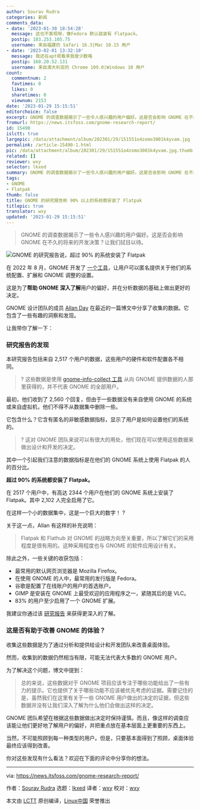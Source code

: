 ```yaml
---
author: Sourav Rudra
categories: 新闻
comments_data:
- date: '2023-01-30 18:54:28'
  message: 这也不客观呀，像Fedora 默认就装有 Flatpack。
  postip: 183.253.105.75
  username: 来自福建的 Safari 16.3|Mac 10.15 用户
- date: '2023-02-01 13:32:10'
  message: 我还在apt呢看来我是少数咯
  postip: 160.20.52.131
  username: 来自澳大利亚的 Chrome 109.0|Windows 10 用户
count:
  commentnum: 2
  favtimes: 0
  likes: 0
  sharetimes: 0
  viewnum: 2153
date: '2023-01-29 15:15:51'
editorchoice: false
excerpt: GNOME 的调查数据揭示了一些令人感兴趣的用户偏好。这是否会影响 GNOME 在不久的将来的开发决策？让我们拭目以待。
fromurl: https://news.itsfoss.com/gnome-research-report/
id: 15490
islctt: true
largepic: /data/attachment/album/202301/29/151551o4zomo3001k4yvam.jpg
permalink: /article-15490-1.html
pic: /data/attachment/album/202301/29/151551o4zomo3001k4yvam.jpg.thumb.jpg
related: []
reviewer: wxy
selector: lkxed
summary: GNOME 的调查数据揭示了一些令人感兴趣的用户偏好。这是否会影响 GNOME 在不久的将来的开发决策？让我们拭目以待。
tags:
- GNOME
- Flatpak
thumb: false
title: GNOME 的研究报告称 90% 以上的系统都安装了 Flatpak
titlepic: true
translator: wxy
updated: '2023-01-29 15:15:51'
---
```



> 
> GNOME 的调查数据揭示了一些令人感兴趣的用户偏好。这是否会影响 GNOME 在不久的将来的开发决策？让我们拭目以待。
> 
> 
> 


![GNOME 的研究报告说，超过 90% 的系统安装了 Flatpak](/data/attachment/album/202301/29/151551o4zomo3001k4yvam.jpg)


在 2022 年 8 月，GNOME 开发了 [一个工具](https://news.itsfoss.com/gnome-improve-tool/)，让用户可以匿名提供关于他们的系统配置、扩展和 GNOME 调整的设置。


这是为了**帮助 GNOME 深入了解**用户的偏好，并在分析数据的基础上做出更好的决定。


GNOME 设计团队的成员 [Allan Day](https://twitter.com/allanday) 在最近的一篇博文中分享了收集的数据。它包含了一些有趣的洞察和发现。


让我带你了解一下：


### 研究报告的发现


本研究报告包括来自 2,517 个用户的数据，这些用户的硬件和软件配置各不相同。



> 
> ? 这些数据是使用 [gnome-info-collect 工具](https://gitlab.gnome.org/vstanek/gnome-info-collect/) 从向 GNOME 提供数据的人那里获得的，并不代表 GNOME 的全部用户。
> 
> 
> 


最初，他们收到了 2,560 个回复，但由于一些数据没有来自使用 GNOME 的系统或来自虚拟机，他们不得不从数据集中删除一些。


它包含什么？它含有匿名的非敏感数据指标，显示了用户是如何设置他们的系统的。



> 
> ? 这对 GNOME 团队来说可以有很大的用处，他们现在可以使用这些数据来做出设计和开发的决定。
> 
> 
> 


其中一个引起我们注意的数据指标是在他们的 GNOME 系统上使用 Flatpak 的人的百分比。


**超过 90% 的系统都安装了 Flatpak。**


在 2517 个用户中，有高达 2344 个用户在他们的 GNOME 系统上安装了 Flatpak。其中 2,102 人完全启用了它。


在这样一个小的数据集中，这是一个巨大的数字！ ?


关于这一点，Allan 有这样的补充说明：



> 
> Flatpak 和 Flathub 对 GNOME 的战略方向至关重要，所以了解它们的采用程度是很有用的。这种采用程度也与 GNOME 的软件应用设计有关。
> 
> 
> 


除此之外，一些关键的收获包括：


* 最常用的默认网页浏览器是 Mozilla Firefox。
* 在使用 GNOME 的人中，最常用的发行版是 Fedora。
* 谷歌是配置了在线账户的用户的首选账户。
* GIMP 是安装在 GNOME 上最受欢迎的应用程序之一，紧随其后的是 VLC。
* 83% 的用户至少启用了一个 GNOME 扩展。


我建议你通过该 [研究报告](https://blogs.gnome.org/aday/2023/01/18/gnome-info-collect-what-we-learned/) 来获得更深入的了解。


### 这是否有助于改善 GNOME 的体验？


收集这些数据是为了通过分析和提供给设计和开发团队来改善桌面体验。


然而，收集到的数据仍然相当有限，可能无法代表大多数的 GNOME 用户。


为了解决这个问题，博文中提到：



> 
> 总的来说，这些数据对于 GNOME 项目应该专注于哪些功能给出了一些有力的提示。它也提供了关于哪些功能不应该被优先考虑的证据。需要记住的是，虽然我们在这里有关于一些 GNOME 用户做出的决定的证据，但这些数据并没有让我们深入了解为什么他们会做出这样的决定。
> 
> 
> 


GNOME 团队希望在根据这些数据做出决定时保持谨慎。而且，像这样的调查应该能让他们更好地了解用户的偏好，并把重点放在基本层面上更重要的东西上。


当然，不可能照顾到每一种类型的用户。但是，只要基本面得到了照顾，桌面体验最终应该得到改善。


你对这些发现有什么看法？欢迎在下面的评论中分享你的想法。




---


via: <https://news.itsfoss.com/gnome-research-report/>


作者：[Sourav Rudra](https://news.itsfoss.com/author/sourav/) 选题：[lkxed](https://github.com/lkxed) 译者：[wxy](https://github.com/wxy) 校对：[wxy](https://github.com/wxy)


本文由 [LCTT](https://github.com/LCTT/TranslateProject) 原创编译，[Linux中国](https://linux.cn/) 荣誉推出